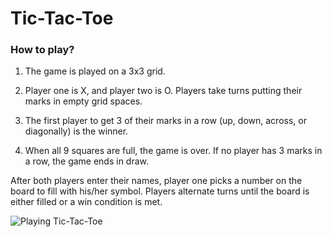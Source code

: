 # Tic-Tac-Toe
### How to play?
1. The game is played on a 3x3 grid.

2. Player one is X, and player two is O. Players take turns putting their marks in empty grid spaces.

3. The first player to get 3 of their marks in a row (up, down, across, or diagonally) is the winner.

4. When all 9 squares are full, the game is over. If no player has 3 marks in a row, the game ends in draw.

After both players enter their names, player one picks a number on the board to fill with his/her symbol. Players alternate turns until the board is either filled or a win condition is met. 

![Playing Tic-Tac-Toe](https://i.imgur.com/Bmy1Zpc.png)
